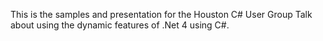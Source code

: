 This is the samples and presentation for the Houston C# User Group Talk about using the dynamic features of .Net 4 using C#.
